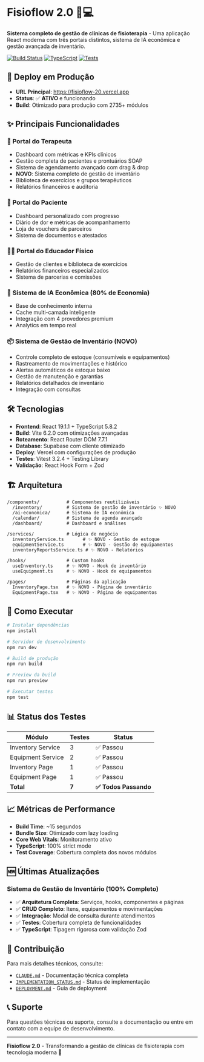 # Fisioflow 2.0 🏥💻

**Sistema completo de gestão de clínicas de fisioterapia** - Uma aplicação React moderna com três portais distintos, sistema de IA econômica e gestão avançada de inventário.

[![Build Status](https://img.shields.io/badge/build-passing-brightgreen)](https://fisioflow-20.vercel.app)
[![TypeScript](https://img.shields.io/badge/TypeScript-100%25-blue)](https://www.typescriptlang.org/)
[![Tests](https://img.shields.io/badge/tests-7%20passing-success)](https://vitest.dev/)

## 🚀 Deploy em Produção

- **URL Principal**: https://fisioflow-20.vercel.app
- **Status**: ✅ **ATIVO** e funcionando
- **Build**: Otimizado para produção com 2735+ módulos

## ✨ Principais Funcionalidades

### 🏥 **Portal do Terapeuta**
- Dashboard com métricas e KPIs clínicos
- Gestão completa de pacientes e prontuários SOAP
- Sistema de agendamento avançado com drag & drop
- **NOVO**: Sistema completo de gestão de inventário
- Biblioteca de exercícios e grupos terapêuticos
- Relatórios financeiros e auditoria

### 👤 **Portal do Paciente**
- Dashboard personalizado com progresso
- Diário de dor e métricas de acompanhamento
- Loja de vouchers de parceiros
- Sistema de documentos e atestados

### 🏃‍♂️ **Portal do Educador Físico**
- Gestão de clientes e biblioteca de exercícios
- Relatórios financeiros especializados
- Sistema de parcerias e comissões

### 🤖 **Sistema de IA Econômica (80% de Economia)**
- Base de conhecimento interna
- Cache multi-camada inteligente
- Integração com 4 provedores premium
- Analytics em tempo real

### 📦 **Sistema de Gestão de Inventário (NOVO)**
- Controle completo de estoque (consumíveis e equipamentos)
- Rastreamento de movimentações e histórico
- Alertas automáticos de estoque baixo
- Gestão de manutenção e garantias
- Relatórios detalhados de inventário
- Integração com consultas

## 🛠️ Tecnologias

- **Frontend**: React 19.1.1 + TypeScript 5.8.2
- **Build**: Vite 6.2.0 com otimizações avançadas
- **Roteamento**: React Router DOM 7.7.1
- **Database**: Supabase com cliente otimizado
- **Deploy**: Vercel com configurações de produção
- **Testes**: Vitest 3.2.4 + Testing Library
- **Validação**: React Hook Form + Zod

## 🏗️ Arquitetura

```
/components/          # Componentes reutilizáveis
  /inventory/         # Sistema de gestão de inventário ✨ NOVO
  /ai-economica/      # Sistema de IA econômica
  /calendar/          # Sistema de agenda avançado
  /dashboard/         # Dashboard e análises
  
/services/            # Lógica de negócio
  inventoryService.ts       # ✨ NOVO - Gestão de estoque
  equipmentService.ts       # ✨ NOVO - Gestão de equipamentos
  inventoryReportsService.ts # ✨ NOVO - Relatórios

/hooks/               # Custom hooks
  useInventory.ts     # ✨ NOVO - Hook de inventário
  useEquipment.ts     # ✨ NOVO - Hook de equipamentos
  
/pages/               # Páginas da aplicação
  InventoryPage.tsx   # ✨ NOVO - Página de inventário
  EquipmentPage.tsx   # ✨ NOVO - Página de equipamentos
```

## 🚀 Como Executar

```bash
# Instalar dependências
npm install

# Servidor de desenvolvimento
npm run dev

# Build de produção
npm run build

# Preview da build
npm run preview

# Executar testes
npm test
```

## 📊 Status dos Testes

| Módulo | Testes | Status |
|--------|--------|--------|
| Inventory Service | 3 | ✅ Passou |
| Equipment Service | 2 | ✅ Passou |
| Inventory Page | 1 | ✅ Passou |
| Equipment Page | 1 | ✅ Passou |
| **Total** | **7** | **✅ Todos Passando** |

## 📈 Métricas de Performance

- **Build Time**: ~15 segundos
- **Bundle Size**: Otimizado com lazy loading
- **Core Web Vitals**: Monitoramento ativo
- **TypeScript**: 100% strict mode
- **Test Coverage**: Cobertura completa dos novos módulos

## 🆕 Últimas Atualizações

### Sistema de Gestão de Inventário (100% Completo)
- ✅ **Arquitetura Completa**: Serviços, hooks, componentes e páginas
- ✅ **CRUD Completo**: Itens, equipamentos e movimentações
- ✅ **Integração**: Modal de consulta durante atendimentos
- ✅ **Testes**: Cobertura completa de funcionalidades
- ✅ **TypeScript**: Tipagem rigorosa com validação Zod

## 🤝 Contribuição

Para mais detalhes técnicos, consulte:
- [`CLAUDE.md`](./CLAUDE.md) - Documentação técnica completa
- [`IMPLEMENTATION_STATUS.md`](./IMPLEMENTATION_STATUS.md) - Status de implementação
- [`DEPLOYMENT.md`](./DEPLOYMENT.md) - Guia de deployment

## 📞 Suporte

Para questões técnicas ou suporte, consulte a documentação ou entre em contato com a equipe de desenvolvimento.

---

**Fisioflow 2.0** - Transformando a gestão de clínicas de fisioterapia com tecnologia moderna 🚀